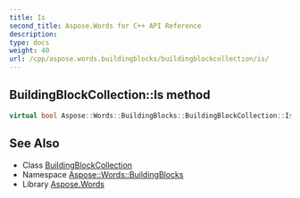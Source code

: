 ```yaml
---
title: Is
second_title: Aspose.Words for C++ API Reference
description: 
type: docs
weight: 40
url: /cpp/aspose.words.buildingblocks/buildingblockcollection/is/
---
```

## BuildingBlockCollection::Is method




```cpp
virtual bool Aspose::Words::BuildingBlocks::BuildingBlockCollection::Is(const System::TypeInfo &target) const override
```

## See Also

* Class [BuildingBlockCollection](../)
* Namespace [Aspose::Words::BuildingBlocks](../../)
* Library [Aspose.Words](../../../)
